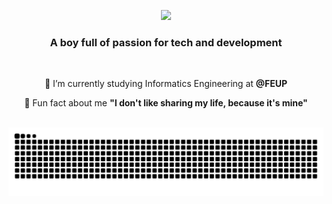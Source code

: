 
<p align="center"><img src="https://readme-typing-svg.herokuapp.com?font=Arial&duration=2000&pause=1000&color=000000&background=FFFFFF&center=true&vCenter=true&random=false&width=600&height=150&lines=yo+yo%2C+what's+up+everyone%3F;I'm+Ricardo+Yang+%F0%9F%91%8B;Welcome+to+my+Github;Let's+make+it+epic!+%F0%9F%8C%8A"></p>

<h3 align="center">A boy full of passion for tech and development</h3>

<br/>

<div align="center">
    
  🔭 I’m currently studying Informatics Engineering at **@FEUP**
  
  🌱 Fun fact about me **"I don't like sharing my life, because it's mine"**

</div>

<br/>

<div align="center">
    <picture>
      <source
        media="(prefers-color-scheme: dark)"
        srcset="https://raw.githubusercontent.com/ricardoyang00/ricardoyang00/output/github-contribution-grid-snake-dark.svg"
      />
      <source
        media="(prefers-color-scheme: light)"
        srcset="https://raw.githubusercontent.com/ricardoyang00/ricardoyang00/output/github-contribution-grid-snake.svg"
      />
      <img
        alt="github contribution grid snake animation"
        src="https://raw.githubusercontent.com/ricardoyang00/ricardoyang00/output/github-contribution-grid-snake.svg"
      />
    </picture>
</div>



